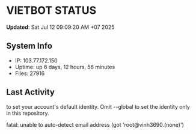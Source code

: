# VIETBOT STATUS
**Updated**: Sat Jul 12 09:09:20 AM +07 2025

## System Info
- IP: 103.77.172.150
- Uptime: up 6 days, 12 hours, 56 minutes
- Files: 27916

## Last Activity

to set your account's default identity.
Omit --global to set the identity only in this repository.

fatal: unable to auto-detect email address (got 'root@vinh3690.(none)')
